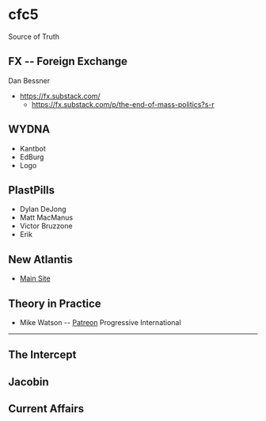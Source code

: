 cfc5
====

Source of Truth

FX -- Foreign Exchange
----------------
  Dan Bessner
  - https://fx.substack.com/
    - https://fx.substack.com/p/the-end-of-mass-politics?s-r
  
WYDNA
-----
  - Kantbot
  - EdBurg
  - Logo

PlastPills
----------
  - Dylan DeJong
  - Matt MacManus
  - Victor Bruzzone
  - Erik

New Atlantis
------------
  - [Main Site](https://www.thenewatlantis.com/)

Theory in Practice
------------------
  - Mike Watson
  -- [Patreon](https://www.patreon.com/theoryinpractice/posts)
Progressive International
-------------------------

The Intercept
-------------

Jacobin
-------

Current Affairs
---------------






